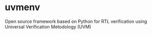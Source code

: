 # uvmenv
Open source framework based on Python for RTL verification using Universal Verification Metodology (UVM)
